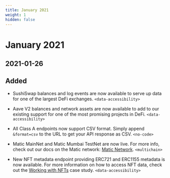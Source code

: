 ```yaml
---
title: January 2021
weight: 1
hidden: false
---
```


# January 2021


## 2021-01-26
## Added

- SushiSwap balances and log events are now available to serve up data for one of the largest DeFi exchanges.
  `<data-accessibility>`

- Aave V2 balances and network assets are now available to add to our existing support for one of the most promising projects in DeFi.
  `<data-accessibility>`

- All Class A endpoints now support CSV format. Simply append `&format=csv` to the URL to get your API response as CSV.
  `<no-code>`

- Matic MainNet and Matic Mumbai TestNet are now live. For more info, check out our docs on the Matic network: [Matic Network](https://www.covalenthq.com/docs/networks/matic).
  `<multichain>`

- New NFT metadata endpoint providing ERC721 and ERC1155 metadata is now available. For more information on how to access NFT data, check out the [Working with NFTs](https://www.covalenthq.com/docs/learn/tracking-nft-data) case study.
  `<data-accessibility>`
